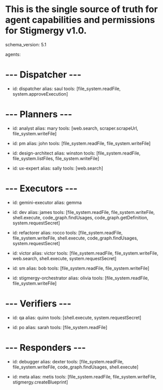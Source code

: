 # This is the single source of truth for agent capabilities and permissions for Stigmergy v1.0.

schema_version: 5.1

agents:

# --- Dispatcher ---

- id: dispatcher
  alias: saul
  tools: [file_system.readFile, system.approveExecution]

# --- Planners ---

- id: analyst
  alias: mary
  tools: [web.search, scraper.scrapeUrl, file_system.writeFile]

- id: pm
  alias: john
  tools: [file_system.readFile, file_system.writeFile]

- id: design-architect
  alias: winston
  tools: [file_system.readFile, file_system.listFiles, file_system.writeFile]

- id: ux-expert
  alias: sally
  tools: [web.search]

# --- Executors ---

- id: gemini-executor
  alias: gemma

- id: dev
  alias: james
  tools: [file_system.readFile, file_system.writeFile, shell.execute, code_graph.findUsages, code_graph.getDefinition, system.requestSecret]

- id: refactorer
  alias: rocco
  tools: [file_system.readFile, file_system.writeFile, shell.execute, code_graph.findUsages, system.requestSecret]
- id: victor
  alias: victor
  tools: [file_system.readFile, file_system.writeFile, web.search, shell.execute, system.requestSecret]

- id: sm
  alias: bob
  tools: [file_system.readFile, file_system.writeFile]

- id: stigmergy-orchestrator
  alias: olivia
  tools: [file_system.readFile, file_system.writeFile]

# --- Verifiers ---

- id: qa
  alias: quinn
  tools: [shell.execute, system.requestSecret]

- id: po
  alias: sarah
  tools: [file_system.readFile]

# --- Responders ---

- id: debugger
  alias: dexter
  tools: [file_system.readFile, file_system.writeFile, code_graph.findUsages, shell.execute]

- id: meta
  alias: metis
  tools: [file_system.readFile, file_system.writeFile, stigmergy.createBlueprint]
